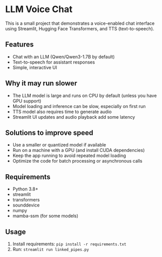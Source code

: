# LLM Voice Chat

This is a small project that demonstrates a voice-enabled chat interface using Streamlit, Hugging Face Transformers, and TTS (text-to-speech).

## Features
- Chat with an LLM (Qwen/Qwen3-1.7B by default)
- Text-to-speech for assistant responses
- Simple, interactive UI

## Why it may run slower
- The LLM model is large and runs on CPU by default (unless you have GPU support)
- Model loading and inference can be slow, especially on first run
- TTS model also requires time to generate audio
- Streamlit UI updates and audio playback add some latency

## Solutions to improve speed
- Use a smaller or quantized model if available
- Run on a machine with a GPU (and install CUDA dependencies)
- Keep the app running to avoid repeated model loading
- Optimize the code for batch processing or asynchronous calls

## Requirements
- Python 3.8+
- streamlit
- transformers
- sounddevice
- numpy
- mamba-ssm (for some models)

## Usage
1. Install requirements: `pip install -r requirements.txt`
2. Run: `streamlit run linked_pipes.py`
